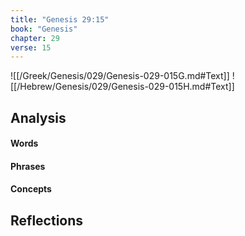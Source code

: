 ```yaml
---
title: "Genesis 29:15"
book: "Genesis"
chapter: 29
verse: 15
---
```

![[/Greek/Genesis/029/Genesis-029-015G.md#Text]]
![[/Hebrew/Genesis/029/Genesis-029-015H.md#Text]]

## Analysis

#### Words

#### Phrases

#### Concepts

## Reflections
